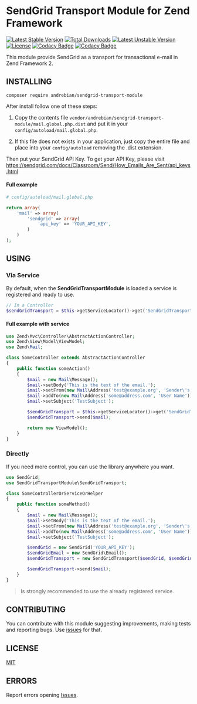 # SendGrid Transport Module for Zend Framework


[![Latest Stable Version](https://poser.pugx.org/andrebian/sendgrid-transport-module/v/stable)](https://packagist.org/packages/andrebian/sendgrid-transport-module)
[![Total Downloads](https://poser.pugx.org/andrebian/sendgrid-transport-module/downloads)](https://packagist.org/packages/andrebian/sendgrid-transport-module)
[![Latest Unstable Version](https://poser.pugx.org/andrebian/sendgrid-transport-module/v/unstable)](https://packagist.org/packages/andrebian/sendgrid-transport-module)
[![License](https://poser.pugx.org/andrebian/sendgrid-transport-module/license)](https://packagist.org/packages/andrebian/sendgrid-transport-module)
[![Codacy Badge](https://api.codacy.com/project/badge/Grade/b3aed2e68b4849e9bbb91d776089bd46)](https://www.codacy.com/app/andrecardosodev/sendgrid-transport-module?utm_source=github.com&amp;utm_medium=referral&amp;utm_content=andrebian/sendgrid-transport-module&amp;utm_campaign=Badge_Grade)
[![Codacy Badge](https://api.codacy.com/project/badge/Coverage/b3aed2e68b4849e9bbb91d776089bd46)](https://www.codacy.com/app/andrecardosodev/sendgrid-transport-module?utm_source=github.com&amp;utm_medium=referral&amp;utm_content=andrebian/sendgrid-transport-module&amp;utm_campaign=Badge_Coverage)



This module provide SendGrid as a transport for transactional e-mail in Zend Framework 2.


## INSTALLING

`composer require andrebian/sendgrid-transport-module`

After install follow one of these steps:

1) Copy the contents file `vendor/andrebian/sendgrid-transport-module/mail.global.php.dist` and put it in your `config/autoload/mail.global.php`. 

2) If this file does not exists in your application, just copy the entire file and place into your `config/autoload` removing the .dist extension.

Then put your SendGrid API Key. To get your API Key, please visit https://sendgrid.com/docs/Classroom/Send/How_Emails_Are_Sent/api_keys.html

#### Full example

```php
# config/autoload/mail.global.php

return array(
    'mail' => array(
        'sendgrid' => array(
            'api_key' => 'YOUR_API_KEY',
        )
    )
);
```

## USING

### Via Service

By default, when the **SendGridTransportModule** is loaded a service is registered and ready to use.

```php
// In a Controller
$sendGridTransport = $this->getServiceLocator()->get('SendGridTransport');
```

#### Full example with service

```php
use Zend\Mvc\Controller\AbstractActionController;
use Zend\View\Model\ViewModel;
use Zend\Mail;

class SomeController extends AbstractActionController
{
    public function someAction()
    {
        $mail = new Mail\Message();
        $mail->setBody('This is the text of the email.');
        $mail->setFrom(new Mail\Address('test@example.org', 'Sender\'s name'));
        $mail->addTo(new Mail\Address('some@address.com', 'User Name'));
        $mail->setSubject('TestSubject');

        $sendGridTransport = $this->getServiceLocator()->get('SendGridTransport');
        $sendGridTransport->send($mail);

        return new ViewModel();
    }
}
```

### Directly

If you need more control, you can use the library anywhere you want.

```php
use SendGrid;
use SendGridTransportModule\SendGridTransport;

class SomeControllerOrServiceOrHelper 
{
    public function someMethod()
    {
        $mail = new Mail\Message();
        $mail->setBody('This is the text of the email.');
        $mail->setFrom(new Mail\Address('test@example.org', 'Sender\'s name'));
        $mail->addTo(new Mail\Address('some@address.com', 'User Name'));
        $mail->setSubject('TestSubject');

        $sendGrid = new SendGrid('YOUR_API_KEY');
        $sendGridEmail = new SendGrid\Email();
        $sendGridTransport = new SendGridTransport($sendGrid, $sendGridEmail);

        $sendGridTransport->send($mail);
    }
}
```

> Is strongly recommended to use the already registered service.



## CONTRIBUTING

You can contribute with this module suggesting improvements, making tests and reporting bugs. Use [issues](https://github.com/andrebian/sendgrid-transport-module/issues) for that.


## LICENSE

[MIT](https://github.com/andrebian/sendgrid-transport-module/blob/master/LICENSE)


## ERRORS 

Report errors opening [Issues](https://github.com/andrebian/sendgrid-transport-module/issues).
